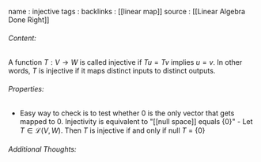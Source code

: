 name : injective
tags : 
backlinks : [[linear map]]
source : [[Linear Algebra Done Right]]

###### Content:
A function $T : V \rightarrow W$ is called injective if $Tu = Tv$ implies $u = v$. In other words, $T$ is injective if it maps distinct inputs to distinct outputs.

###### Properties:
- Easy way to check is to test whether 0 is the only vector that gets mapped to 0. Injectivity is equivalent to "[[null space]] equals {0}"
		- Let $T \in \mathcal{L}(V,W)$. Then $T$ is injective if and only if null $T$ = {0}

###### Additional Thoughts:

